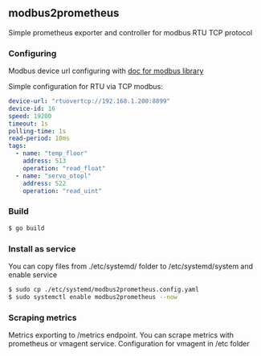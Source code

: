 ## modbus2prometheus

Simple prometheus exporter and controller for modbus RTU TCP protocol

### Configuring

Modbus device url configuring with [doc for modbus library](https://github.com/simonvetter/modbus/blob/master/README.md)

Simple configuration for RTU via TCP modbus:
```yaml
device-url: "rtuovertcp://192.168.1.200:8899"
device-id: 16
speed: 19200
timeout: 1s
polling-time: 1s
read-period: 10ms
tags:
  - name: "temp_floor"
    address: 513
    operation: "read_float"
  - name: "servo_otopl"
    address: 522
    operation: "read_uint"
```

### Build

```bash
$ go build
```

### Install as service

You can copy files from ./etc/systemd/ folder to /etc/systemd/system and enable service

```bash
$ sudo cp ./etc/systemd/modbus2prometheus.config.yaml
$ sudo systemctl enable modbus2prometheus --now
```

### Scraping metrics

Metrics exporting to /metrics endpoint. You can scrape metrics with prometheus or vmagent service. Configuration for vmagent in /etc folder
